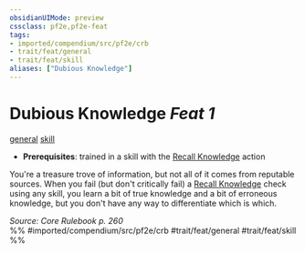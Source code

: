 ```yaml
---
obsidianUIMode: preview
cssclass: pf2e,pf2e-feat
tags:
- imported/compendium/src/pf2e/crb
- trait/feat/general
- trait/feat/skill
aliases: ["Dubious Knowledge"]
---
```

# Dubious Knowledge  *Feat 1*  
[general](general.md)  [skill](skill.md)  

- **Prerequisites**: trained in a skill with the [Recall Knowledge](recall-knowledge.md) action

You're a treasure trove of information, but not all of it comes from reputable sources. When you fail (but don't critically fail) a [Recall Knowledge](recall-knowledge.md) check using any skill, you learn a bit of true knowledge and a bit of erroneous knowledge, but you don't have any way to differentiate which is which.

*Source: Core Rulebook p. 260*  
%% #imported/compendium/src/pf2e/crb #trait/feat/general #trait/feat/skill %%